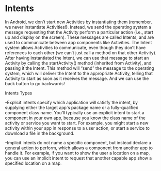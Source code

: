 # Intents
In Android, we don’t start new Activities by instantiating them (remember, we never instantiate Activities!). 
Instead, we send the operating system a message requesting that the Activity perform a particular action (i.e., start up and display on the screen).
These messages are called Intents, and are used to communicate between app components like Activities. 
The Intent system allows Activities to communicate, even though they don’t have references to each other (we can’t just call a method on that other Activity).
After having instantiated the Intent, we can use that message to start an Activity by calling the startActivity() method (inherited from Activity), and passing it the Intent.
This method will “send” the message to the operating system, which will deliver the Intent to the appropriate Activity, telling that Activity to start
as soon as it receives the message.
And we can use the back button to go backwards!


Intents Types

-Explicit intents specify which application will satisfy the intent, by supplying either the target app's package name or a fully-qualified component class name. 
You'll typically use an explicit intent to start a component in your own app, because you know the class name of the activity or service you want to start. 
For example, you might start a new activity within your app in response to a user action, or start a service to download a file in the background.

-Implicit intents do not name a specific component, but instead declare a general action to perform, which allows a component from another app to handle it.
For example, if you want to show the user a location on a map, you can use an implicit intent to request that another capable app show a specified location on a map.

